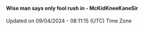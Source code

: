 #### Wise man says only fool rush in - McKidKneeKaneSir
Updated on 09/04/2024 - 08:11:15 (UTC) Time Zone
